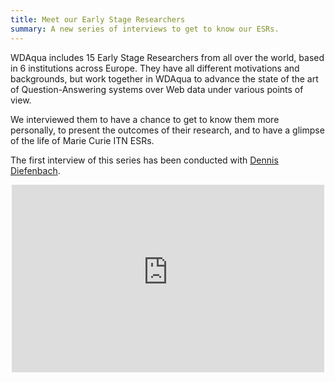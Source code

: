 ```yaml
---
title: Meet our Early Stage Researchers
summary: A new series of interviews to get to know our ESRs.
---
```


WDAqua includes 15 Early Stage Researchers from all over the world, based in 6 institutions across Europe.
They have all different motivations and backgrounds, but work together in WDAqua to advance the state of the art of Question-Answering systems over Web data under various points of view.

We interviewed them to have a chance to get to know them more personally, to present the outcomes of their research, and to have a glimpse of the life of Marie Curie ITN ESRs.

The first interview of this series has been conducted with [Dennis Diefenbach](http://wdaqua.eu/students/dennis-diefenbach/). 

<div align="center"> 
<iframe width="500" height="300" src="https://www.youtube-nocookie.com/embed/e009i333JWI?rel=0" frameborder="0" allow="autoplay; encrypted-media" allowfullscreen></iframe>
</div>
